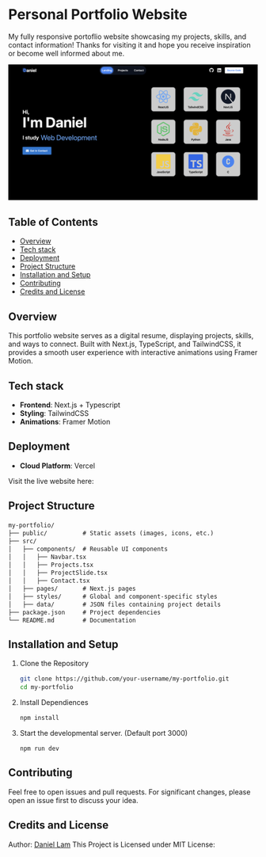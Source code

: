 # Personal Portfolio Website
My fully responsive portoflio website showcasing my projects, skills, and contact information! Thanks for visiting it and hope you receive inspiration or become well informed about me.

<img width="1160" alt="Preview Image" src="https://github.com/Lamd11/PortfolioWebsite/blob/main/public/images/preview_image.png">


## Table of Contents

- [Overview](#overview)
- [Tech stack](#tech-stack)
- [Deployment](#deployment)
- [Project Structure](#project-structure)
- [Installation and Setup](#installation-and-setup)
- [Contributing](#contributing)
- [Credits and License](#credits-and-license)

## Overview
This portfolio website serves as a digital resume, displaying projects, skills, and ways to connect. Built with Next.js, TypeScript, and TailwindCSS, it provides a smooth user experience with interactive animations using Framer Motion.

## Tech stack
* **Frontend**: Next.js + Typescript
* **Styling**: TailwindCSS
* **Animations**: Framer Motion

## Deployment
* **Cloud Platform**: Vercel

Visit the live website here: 

## Project Structure

```
my-portfolio/
├── public/          # Static assets (images, icons, etc.)
├── src/
│   ├── components/  # Reusable UI components
│   │   ├── Navbar.tsx
│   │   ├── Projects.tsx
│   │   ├── ProjectSlide.tsx
│   │   ├── Contact.tsx
│   ├── pages/       # Next.js pages
│   ├── styles/      # Global and component-specific styles
│   ├── data/        # JSON files containing project details
├── package.json     # Project dependencies
└── README.md        # Documentation

```

## Installation and Setup

1. Clone the Repository

   ```bash
   git clone https://github.com/your-username/my-portfolio.git
   cd my-portfolio
   ```

2. Install Dependiences 

    ```bash
    npm install
    ```
3. Start the developmental server. (Default port 3000)
    ```
    npm run dev

    ```


## Contributing
Feel free to open issues and pull requests. For significant changes, please open an issue first to discuss your idea.

## Credits and License
Author: [Daniel Lam](https://github.com/Lamd11)
This Project is Licensed under MIT License:
